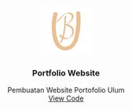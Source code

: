 <div id="top"></div>

<!-- PROJECT LOGO -->
<br />
<div align="center">
  <a href="ulumfr.github.io/Portofolio">
    <img src="assets/img/icon2.png" alt="Logo" Width="100" height="100">
  </a>

  <h3 align="center">Portfolio Website</h3>

  <p align="center">
    Pembuatan Website Portofolio Ulum
    <br />
    <a href="https://github.com/ulumfr/Portofolio">View Code</a>
  </p>
</div>


